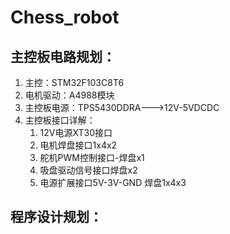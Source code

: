 # Chess_robot
## 主控板电路规划：
1. 主控：STM32F103C8T6
2. 电机驱动：A4988模块
3. 主控板电源：TPS5430DDRA--->12V-5VDCDC
4. 主控板接口详解：
   1. 12V电源XT30接口
   2. 电机焊盘接口1x4x2
   3. 舵机PWM控制接口-焊盘x1
   4. 吸盘驱动信号接口焊盘x2
   5. 电源扩展接口5V-3V-GND 焊盘1x4x3

## 程序设计规划：



